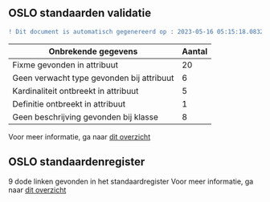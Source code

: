 ## OSLO standaarden validatie
```diff
! Dit document is automatisch gegenereerd op : 2023-05-16 05:15:18.083208
```

| Onbrekende gegevens               | Aantal  |
| ----------------------------              | --------------------------  |
| Fixme gevonden in attribuut               | 20  |
| Geen verwacht type gevonden bij attribuut | 6  |
| Kardinaliteit ontbreekt in attribuut      | 5  |
| Definitie ontbreekt in attribuut          | 1  |
| Geen beschrijving gevonden bij klasse     | 8  |

Voor meer informatie, ga naar [dit overzicht](output/controle_applicatieprofiel.md)

## OSLO standaardenregister

9 dode linken gevonden in het standaardregister
Voor meer informatie, ga naar [dit overzicht](output/dead_links.md)